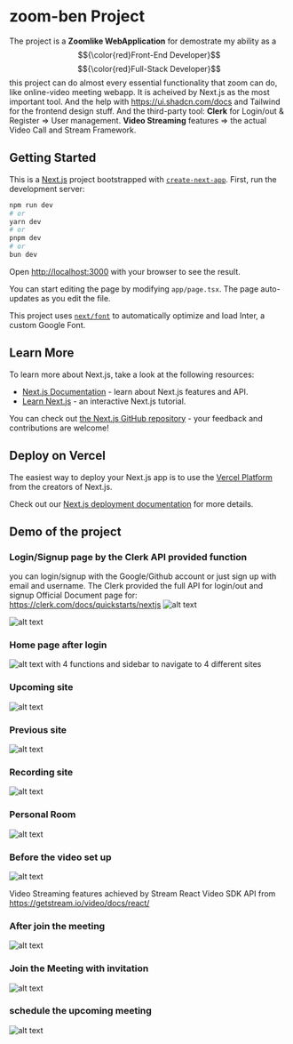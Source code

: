 # zoom-ben Project
The project is a **Zoomlike WebApplication** for demostrate my ability as a 
$${\color{red}Front-End Developer}$$
$${\color{red}Full-Stack Developer}$$
this project can do almost every essential functionality that zoom can do, like online-video meeting webapp.
It is acheived by Next.js as the most important tool.
And the help with https://ui.shadcn.com/docs and Tailwind for the frontend design stuff.
And the third-party tool: 
**Clerk** for Login/out & Register => User management.
**Video Streaming** features => the actual Video Call and Stream Framework.

## Getting Started

This is a [Next.js](https://nextjs.org/) project bootstrapped with [`create-next-app`](https://github.com/vercel/next.js/tree/canary/packages/create-next-app).
First, run the development server:

```bash
npm run dev
# or
yarn dev
# or
pnpm dev
# or
bun dev
```

Open [http://localhost:3000](http://localhost:3000) with your browser to see the result.

You can start editing the page by modifying `app/page.tsx`. The page auto-updates as you edit the file.

This project uses [`next/font`](https://nextjs.org/docs/basic-features/font-optimization) to automatically optimize and load Inter, a custom Google Font.

## Learn More

To learn more about Next.js, take a look at the following resources:

- [Next.js Documentation](https://nextjs.org/docs) - learn about Next.js features and API.
- [Learn Next.js](https://nextjs.org/learn) - an interactive Next.js tutorial.

You can check out [the Next.js GitHub repository](https://github.com/vercel/next.js/) - your feedback and contributions are welcome!

## Deploy on Vercel

The easiest way to deploy your Next.js app is to use the [Vercel Platform](https://vercel.com/new?utm_medium=default-template&filter=next.js&utm_source=create-next-app&utm_campaign=create-next-app-readme) from the creators of Next.js.

Check out our [Next.js deployment documentation](https://nextjs.org/docs/deployment) for more details.

## Demo of the project

### Login/Signup page by the Clerk API provided function
you can login/signup with the Google/Github account
or just sign up with email and username. The Clerk provided the full API for login/out and signup
Official Document page for: https://clerk.com/docs/quickstarts/nextjs
![alt text](pic/sign.png)

![alt text](pic/signup.png)

### Home page after login
![alt text](pic/home.png)
with 4 functions and sidebar to navigate to 4 different sites

### Upcoming site
![alt text](pic/upcoming.png)

### Previous site
![alt text](pic/previous.png)

### Recording site
![alt text](pic/recording.png)

### Personal Room
![alt text](pic/personalRoom.png)

### Before the video set up
![alt text](pic/newmeetingsetup.png)


Video Streaming features achieved by Stream React Video SDK API from https://getstream.io/video/docs/react/

### After join the meeting
![alt text](pic/afterEntertheMeeting.png)

### Join the Meeting with invitation
![alt text](pic/joinmeetingwithinvitation.png)

### schedule the upcoming meeting
![alt text](<pic/schedule the meeting.png>)